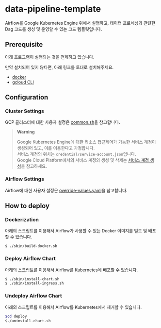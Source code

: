 # data-pipeline-template

Airflow를 Google Kubernetes Engine 위에서 실행하고, 데이터 프로세싱과 관련한 Dag 코드를 생성 및 운영할 수 있는 코드 템플릿입니다.

## Prerequisite

아래 프로그램이 실행되는 것을 전제하고 있습니다.

만약 설치되어 있지 않다면, 아래 링크를 토대로 설치해주세요.

- [docker](https://docs.docker.com/engine/install)
- [gcloud CLI](https://cloud.google.com/sdk/docs/install?hl=ko)

## Configuration

### Cluster Settings

GCP 클러스터에 대한 사용자 설정은 [common.sh](/sbin/common.sh)을 참고합니다.

> **Warning**
> 
> Google Kubernetes Engine에 대한 리소스 접근제어가 가능한 서비스 계정이 생성되어 있고, 이를 이용한다고 가정합니다.<br/>
> 서비스 계정의 위치는 `credential/service-account.json`입니다.<br/>
> Google Cloud Platform에서의 서비스 계정의 생성 및 삭제는 [서비스 계정 생성](https://cloud.google.com/iam/docs/keys-create-delete)을 참고하세요.

### Airflow Settings

Airflow에 대한 사용자 설정은 [override-values.yaml](/config/override-values.yaml)을 참고합니다.

## How to deploy

### Dockerization

아래의 스크립트를 이용해서 Airflow가 사용할 수 있는 Docker 이미지를 빌드 및 배포할 수 있습니다.

```bash
$ ./sbin/build-docker.sh
```

### Deploy Airflow Chart

아래의 스크립트를 이용해서 Airflow를 Kubernetes에 배포할 수 있습니다.

```bash
$ ./sbin/install-chart.sh
$ ./sbin/install-ingress.sh
```

### Undeploy Airflow Chart

아래의 스크립트를 이용해서 Airflow를 Kubernetes에서 제거할 수 있습니다.

```bash
$cd deploy
$./uninstall-chart.sh
```